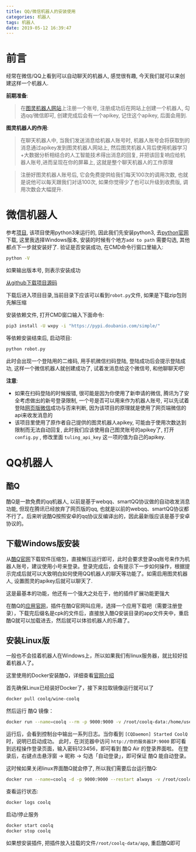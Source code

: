```yaml
---
title: QQ/微信机器人的安装使用
categories: 机器人
tags: 机器人
date: 2019-05-12 16:39:47
---
```


前言
===

经常在微信/QQ上看到可以自动聊天的机器人, 感觉很有趣, 今天我们就可以来创建这样一个机器人. 

**前期准备**: 
> 在[图灵机器人网站](http://www.tuling123.com)上注册一个账号, 注册成功后在网站上创建一个机器人, 勾选qq/微信即可, 创建完成后会有一个apikey, 记住这个apikey, 后面会用到. 

**图灵机器人的作用**: 
> 在聊天机器人中, 当我们发送消息给机器人账号时, 机器人账号会将获取到的消息通过apikey发到图灵机器人网站上, 然后图灵机器人背后使用机器学习+大数据分析相结合的人工智能技术得出消息的回复, 并把该回复响应给机器人账号,进而呈现在你的屏幕上, 这就是整个聊天机器人的工作原理

> 注册好图灵机器人账号后, 它会免费提供给我们每天100次的调用次数, 也就是说他可以每天跟我们对话100次, 如果你觉得少了也可以升级到收费版, 调用次数会大幅提升.

微信机器人
=========

参考[项目](https://github.com/pig6/wxrobot), 该项目使用python3来运行的, 因此我们先安装python3, 去[python官网](https://www.python.org/downloads/)下载, 这里我选择Windows版本, 安装的时候有个地方`add to path` 需要勾选, 其他都点下一步就安装好了.
验证是否安装成功, 在CMD命令行窗口里输入:

```bash
python -V
```

如果输出版本号, 则表示安装成功

[从github下载项目源码](https://github.com/pig6/wxrobot)

下载后进入项目目录,当前目录下应该可以看到`robot.py`文件, 如果是下载zip包则先解压缩

安装依赖文件, 打开CMD窗口输入下面命令:

```bash
pip3 install -U wxpy -i "https://pypi.doubanio.com/simple/"
```

等依赖安装结束后, 启动项目:

```bash
python robot.py
```

此时会出现一个登陆用的二维码, 用手机微信扫码登陆, 登陆成功后会提示登陆成功, 这样一个微信机器人就创建成功了, 试着发消息给这个微信号, 和他聊聊天吧!

**注意**: 

- 如果在扫码登陆的时候报错, 很可能是因为你使用了新申请的微信, 腾讯为了安全考虑做出的新号登录限制, 一个号是否可以用来作为机器人账号, 可以先试着登陆[网页版微信](https://wx.qq.com/)成功与否来判断, 因为该项目的原理就是使用了网页端微信的api来收发消息的
- 该项目里使用了原作者自己提供的图灵机器人apikey, 可能由于使用次数达到限制而无法自动回复, 此时我们应该使用自己图灵账号的apikey了, 打开 `config.py` , 修改里面 `tuling_api_key` 这一项的值为自己的apikey.

QQ机器人
=======

酷Q
---

酷Q是一款免费的qq机器人, 以前是基于webqq、smartQQ协议做的自动收发消息功能, 但现在腾讯已经放弃了网页版的qq, 也就是以前的webqq、smartQQ协议都不行了。后来听说酷Q按照安卓的qq协议反编译出的，因此最新版应该是基于安卓协议的。

下载Windows版安装
---------------

从[酷Q官网](https://cqp.cc/t/23253)下载软件压缩包，直接解压运行即可，此时会要求登录qq账号来作为机器人账号，建议使用小号来登录。登录完成后，会有提示下一步如何操作，根据提示完成后就可以大致明白如何使用QQ机器人的聊天等功能了。如需启用图灵机器人, 设置图灵的apikey后就可以聊天了.

这是最基本的功能，他还有一个强大之处在于，他的插件扩展功能更强大

在酷Q的[应用官网](https://cqp.cc/b/app)，插件在酷Q官网叫应用，选择一个应用下载吧（需要注册登录），下载完后缀名是cpk的文件后，直接放入酷Q安装目录的app文件夹中，重启酷Q就可以加载进去，然后就可以体验机器人的乐趣了。

安装Linux版
----------

一般也不会挂着机器人在Windows上，所以如果我们有linux服务器，就比较好挂着机器人了。

这里使用的Docker安装酷Q，详细查看[官网介绍](https://cqp.cc/t/34558)

首先确保Linux已经装好Docker了，接下来拉取镜像运行就可以了

```bash
docker pull coolq/wine-coolq
```

然后运行 酷Q 镜像：

```bash
docker run --name=coolq --rm -p 9000:9000 -v /root/coolq-data:/home/user/coolq -e VNC_PASSWD=123456 -e COOLQ_ACCOUNT=123456 coolq/wine-coolq
```

运行后，会看到控制台中输出一系列日志。当你看到 `[CQDaemon] Started CoolQ`  时，说明已启动成功。
此时，在浏览器中访问 `http://你的服务器IP:9000` 即可看到远程操作登录页面，输入密码123456，即可看到 酷Q Air 的登录界面啦。
在登录后，右键点击悬浮窗 -> 昵称 -> 勾选「自动登录」，即可保证 酷Q 能自动登录。

这时候如果关闭linux界面酷Q就会停了, 所以我们需要后台运行酷Q:

```bash
docker run --name=coolq -d -p 9000:9000 --restart always -v /root/coolq-data:/home/user/coolq -e VNC_PASSWD=123456 -e COOLQ_ACCOUNT=123456 coolq/wine-coolq
```

查看运行状态:

```bash
docker logs coolq
```

启动/停止服务

```bash
docker start coolq
docker stop coolq
```

如果想安装插件, 把插件放入挂载的文件`/root/coolq-data/app`, 重启酷Q即可